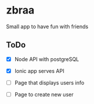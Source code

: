 # zbraa

Small app to have fun with friends

## ToDo

- [x] Node API with postgreSQL
- [x] Ionic app serves API
- [ ] Page that displays users info
- [ ] Page to create new user


